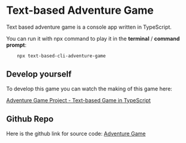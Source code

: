 # Text-based Adventure Game
Text based adventure game is a console app written in TypeScript.

You can run it with npx command to play it in the **terminal** / **command prompt**:

        npx text-based-cli-adventure-game

## Develop yourself
To develop this game you can watch the making of this game here:

[Adventure Game Project - Text-based Game in TypeScript](https://www.youtube.com/watch?v=G6_2xE4-840)

## Github Repo
Here is the github link for source code:
[Adventure Game](https://github.com/humayune01/AdventureGame)